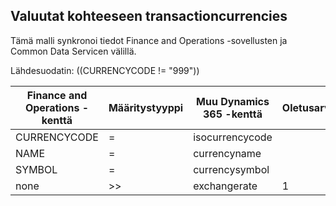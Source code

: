 ## <a name="currencies-to-transactioncurrencies"></a>Valuutat kohteeseen transactioncurrencies

Tämä malli synkronoi tiedot Finance and Operations -sovellusten ja Common Data Servicen välillä.

Lähdesuodatin: ((CURRENCYCODE != "999"))

Finance and Operations -kenttä | Määritystyyppi | Muu Dynamics 365 -kenttä | Oletusarvo
---|---|---|---
CURRENCYCODE | = | isocurrencycode | 
NAME | = | currencyname | 
SYMBOL | = | currencysymbol | 
none | >> | exchangerate | 1

